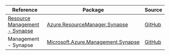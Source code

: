 | Reference | Package | Source |
|---|---|---|
|[Resource Management - Synapse](resourcemanager.synapse-readme.md)|[Azure.ResourceManager.Synapse](https://www.nuget.org/packages/Azure.ResourceManager.Synapse)|[GitHub](https://github.com/Azure/azure-sdk-for-net/blob/main/sdk/synapse/Azure.ResourceManager.Synapse)|
|Management - Synapse|[Microsoft.Azure.Management.Synapse](https://www.nuget.org/packages/Microsoft.Azure.Management.Synapse)|[GitHub](https://github.com/Azure/azure-sdk-for-net/blob/main/)|
